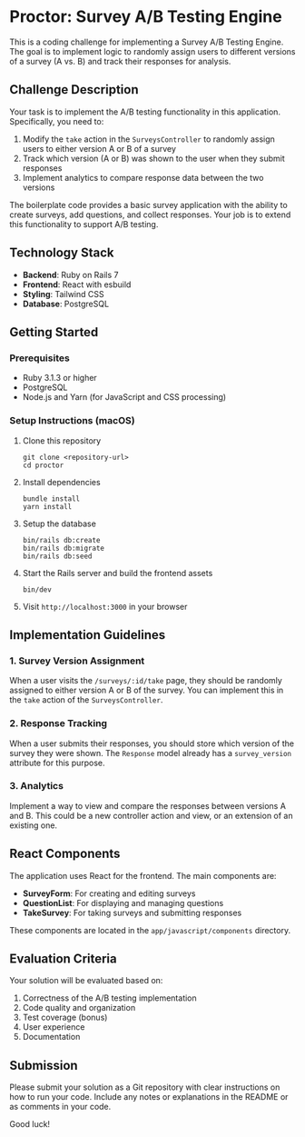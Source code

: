 # Proctor: Survey A/B Testing Engine

This is a coding challenge for implementing a Survey A/B Testing Engine. The goal is to implement logic to randomly assign users to different versions of a survey (A vs. B) and track their responses for analysis.

## Challenge Description

Your task is to implement the A/B testing functionality in this application. Specifically, you need to:

1. Modify the `take` action in the `SurveysController` to randomly assign users to either version A or B of a survey
2. Track which version (A or B) was shown to the user when they submit responses
3. Implement analytics to compare response data between the two versions

The boilerplate code provides a basic survey application with the ability to create surveys, add questions, and collect responses. Your job is to extend this functionality to support A/B testing.

## Technology Stack

- **Backend**: Ruby on Rails 7
- **Frontend**: React with esbuild
- **Styling**: Tailwind CSS
- **Database**: PostgreSQL

## Getting Started

### Prerequisites

- Ruby 3.1.3 or higher
- PostgreSQL
- Node.js and Yarn (for JavaScript and CSS processing)

### Setup Instructions (macOS)

1. Clone this repository
   ```
   git clone <repository-url>
   cd proctor
   ```

2. Install dependencies
   ```
   bundle install
   yarn install
   ```

3. Setup the database
   ```
   bin/rails db:create
   bin/rails db:migrate
   bin/rails db:seed
   ```

4. Start the Rails server and build the frontend assets
   ```
   bin/dev
   ```

5. Visit `http://localhost:3000` in your browser

## Implementation Guidelines

### 1. Survey Version Assignment

When a user visits the `/surveys/:id/take` page, they should be randomly assigned to either version A or B of the survey. You can implement this in the `take` action of the `SurveysController`.

### 2. Response Tracking

When a user submits their responses, you should store which version of the survey they were shown. The `Response` model already has a `survey_version` attribute for this purpose.

### 3. Analytics

Implement a way to view and compare the responses between versions A and B. This could be a new controller action and view, or an extension of an existing one.

## React Components

The application uses React for the frontend. The main components are:

- **SurveyForm**: For creating and editing surveys
- **QuestionList**: For displaying and managing questions
- **TakeSurvey**: For taking surveys and submitting responses

These components are located in the `app/javascript/components` directory.

## Evaluation Criteria

Your solution will be evaluated based on:

1. Correctness of the A/B testing implementation
2. Code quality and organization
3. Test coverage (bonus)
4. User experience
5. Documentation

## Submission

Please submit your solution as a Git repository with clear instructions on how to run your code. Include any notes or explanations in the README or as comments in your code.

Good luck!
